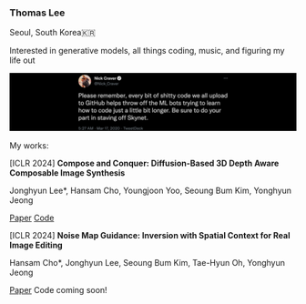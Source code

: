 <!-- # 👋👀 -->

### Thomas Lee

Seoul, South Korea🇰🇷

Interested in generative models, all things coding, music, and figuring my life out

![Doing my part](https://github.com/tomtom1103/The_Helvetica_Scenario/blob/main/images/purpose.png)

My works:

[ICLR 2024] **Compose and Conquer: Diffusion-Based 3D Depth Aware Composable Image Synthesis**

Jonghyun Lee*, Hansam Cho, Youngjoon Yoo, Seoung Bum Kim, Yonghyun Jeong

[Paper](https://arxiv.org/abs/2401.09048) [Code](https://github.com/tomtom1103/compose-and-conquer/)


[ICLR 2024] **Noise Map Guidance: Inversion with Spatial Context for Real Image Editing**

Hansam Cho*, Jonghyun Lee, Seoung Bum Kim, Tae-Hyun Oh, Yonghyun Jeong

[Paper](https://openreview.net/forum?id=mhgm0IXtHw) Code coming soon!


<!-- ![Leetcode Stats](https://leetcard.jacoblin.cool/tomtom1103?theme=nord)
 -->
 
<!---
Profiles

<a href="https://www.linkedin.com/in/jong-hyun-lee-9b7754222/" target="_blank"><img src="https://img.shields.io/badge/Linkedin-161B22?style=for-the-badge&logo=Linkedin&logoColor=0A66C2"/></a> <a href="https://soundcloud.com/thirdtomcat" target="_blank"><img src="https://img.shields.io/badge/SoundCloud-161B22?style=for-the-badge&logo=soundcloud&logoColor=#FF3300"/></a>

Stuff I made.

<a href="https://tomtom1103.github.io" target="_blank"><img src="https://img.shields.io/badge/The Life and Times of Thomas Lee-161B22?style=for-the-badge&logo=github&logoColor=white"/></a> <a href="https://share.streamlit.io/tomtom1103/kuiai_hackathon_2022/main/JL_app.py" target="_blank"><img src="https://img.shields.io/badge/Journey Lee-161B22?style=for-the-badge&logo=streamlit&logoColor=FF4B4B"/></a> <a href="https://jeon-100.github.io/Dangzang/" target="_blank"><img src="https://img.shields.io/badge/당신을 위한 장학금, 당장!-161B22?style=for-the-badge&logo=react&logoColor=#61DAFB"/></a>
--->


<!---
![](https://github-readme-stats.vercel.app/api?username=tomtom1103&count_private=true&show_icons=true&theme=synthwave)
--->
